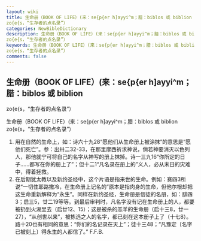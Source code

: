 ```yaml
---
layout: wiki
title: 生命册（BOOK OF LIFE）(来：se{p{er h]ayyi^m；腊：biblos 或 biblion
zo{e{s，“生存者的点名录”）
categories: NewBibleDictionary
description: 生命册（BOOK OF LIFE）(来：se{p{er h]ayyi^m；腊：biblos 或 biblion
zo{e{s，“生存者的点名录”）
keywords: 生命册（BOOK OF LIFE）(来：se{p{er h]ayyi^m；腊：biblos 或 biblion
zo{e{s，“生存者的点名录”）
comments: false
---
```


## 生命册（BOOK OF LIFE）(来：se{p{er h]ayyi^m；腊：biblos 或 biblion
zo{e{s，“生存者的点名录”）



生命册（BOOK OF LIFE）(来：se{p{er h]ayyi^m；腊：biblos 或 biblion zo{e{s，“生存者的点名录”）
1. 用在自然的生命上，如：诗六十九28“愿他们从生命册上被涂抹”的意思是“愿他们死亡”。参：出卅二32-33，在那里摩西祈求神说，倘若神要消灭以色列人，那他就宁可将自己的名字从神写的册上抹掉。诗一三九16“你所定的日子……都写在你的册上了”；但十二1“凡名录在册上的”义人，必从末日的灾难中，得着拯救。
2. 在后期犹太教以及新约圣经中，这个片语是指来世的生命。例如：赛四3所说“一切住耶路撒冷，在生命册上记名的”原本是指肉身的生命，但他尔根却把这生命重新解释为“永生”。同样在新约圣经，生命册是信徒的名册，如：腓四3；启三5，廿二19等等。到最后审判时，凡名字没有记在生命册上的人，都要被扔到火湖里去（启廿12、15）；这是被杀的羔羊的生命册（启十三8，廿一27），“从创世以来”，被拣选之人的名字，都已刻在这本册子上了（十七8）。路十20也有相同的意思：“你们的名记录在天上”；徒十三48；“凡豫定〔名字已被刻上〕得永生的人都信了。”
F.F.B.



